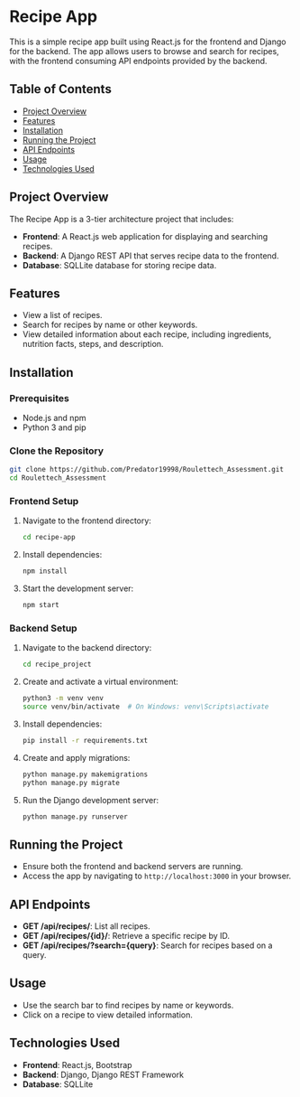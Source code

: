# Recipe App

This is a simple recipe app built using React.js for the frontend and Django for the backend. The app allows users to browse and search for recipes, with the frontend consuming API endpoints provided by the backend.

## Table of Contents

- [Project Overview](#project-overview)
- [Features](#features)
- [Installation](#installation)
- [Running the Project](#running-the-project)
- [API Endpoints](#api-endpoints)
- [Usage](#usage)
- [Technologies Used](#technologies-used)

## Project Overview

The Recipe App is a 3-tier architecture project that includes:

- **Frontend**: A React.js web application for displaying and searching recipes.
- **Backend**: A Django REST API that serves recipe data to the frontend.
- **Database**: SQLLite database for storing recipe data.

## Features

- View a list of recipes.
- Search for recipes by name or other keywords.
- View detailed information about each recipe, including ingredients, nutrition facts, steps, and description.

## Installation

### Prerequisites

- Node.js and npm
- Python 3 and pip

### Clone the Repository

```bash
git clone https://github.com/Predator19998/Roulettech_Assessment.git
cd Roulettech_Assessment
```

### Frontend Setup

1. Navigate to the frontend directory:

   ```bash
   cd recipe-app
   ```

2. Install dependencies:

   ```bash
   npm install
   ```

3. Start the development server:

   ```bash
   npm start
   ```

### Backend Setup

1. Navigate to the backend directory:

   ```bash
   cd recipe_project
   ```

2. Create and activate a virtual environment:

   ```bash
   python3 -m venv venv
   source venv/bin/activate  # On Windows: venv\Scripts\activate
   ```

3. Install dependencies:

   ```bash
   pip install -r requirements.txt
   ```

4. Create and apply migrations:

   ```bash
   python manage.py makemigrations
   python manage.py migrate
   ```

5. Run the Django development server:

   ```bash
   python manage.py runserver
   ```

## Running the Project

- Ensure both the frontend and backend servers are running.
- Access the app by navigating to `http://localhost:3000` in your browser.

## API Endpoints

- **GET /api/recipes/**: List all recipes.
- **GET /api/recipes/{id}/**: Retrieve a specific recipe by ID.
- **GET /api/recipes/?search={query}**: Search for recipes based on a query.

## Usage

- Use the search bar to find recipes by name or keywords.
- Click on a recipe to view detailed information.

## Technologies Used

- **Frontend**: React.js, Bootstrap
- **Backend**: Django, Django REST Framework
- **Database**: SQLLite